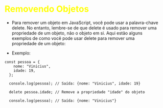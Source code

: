 # <span style="color:yellow">Removendo Objetos</span>

* Para remover um objeto em JavaScript, você pode usar a palavra-chave delete. No entanto, lembre-se de que delete é usado para remover uma propriedade de um objeto, não o objeto em si. Aqui estão alguns exemplos de como você pode usar delete para remover uma propriedade de um objeto:

* Exemplo:

```
const pessoa = {
    nome: "Vinicius",
    idade: 19,
  };
  
  console.log(pessoa); // Saída: {nome: "Vinicius", idade: 19}

  delete pessoa.idade; // Remove a propriedade "idade" do objeto
  
  console.log(pessoa); // Saída: {nome: "Vinicius"}
  ```
